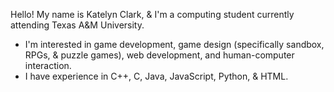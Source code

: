Hello! My name is Katelyn Clark, & I'm a computing student currently attending Texas A&M University.
- I'm interested in game development, game design (specifically sandbox, RPGs, & puzzle games), web development, and human-computer interaction.
- I have experience in C++, C, Java, JavaScript, Python, & HTML.

<!---
kaclark219/kaclark219 is a ✨ special ✨ repository because its `README.md` (this file) appears on your GitHub profile.
You can click the Preview link to take a look at your changes.
--->
